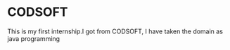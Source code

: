 # CODSOFT
This is my first internship.I got from CODSOFT, I have taken the domain as java programming

